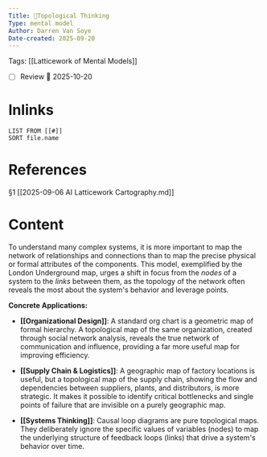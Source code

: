 ```yaml
---
Title: 🧩Topological Thinking
Type: mental model 
Author: Darren Van Soye 
Date-created: 2025-09-20
---
```

Tags: [[Latticework of Mental Models]]

- [ ] Review 📅 2025-10-20
    
# Inlinks

```dataview
LIST FROM [[#]]
SORT file.name
```

# References

§1 [[2025-09-06 AI Latticework Cartography.md]]

# Content

To understand many complex systems, it is more important to map the network of relationships and connections than to map the precise physical or formal attributes of the components. This model, exemplified by the London Underground map, urges a shift in focus from the _nodes_ of a system to the _links_ between them, as the topology of the network often reveals the most about the system's behavior and leverage points. 

**Concrete Applications:**

- **[[Organizational Design]]**: A standard org chart is a geometric map of formal hierarchy. A topological map of the same organization, created through social network analysis, reveals the true network of communication and influence, providing a far more useful map for improving efficiency.
    
- **[[Supply Chain & Logistics]]**: A geographic map of factory locations is useful, but a topological map of the supply chain, showing the flow and dependencies between suppliers, plants, and distributors, is more strategic. It makes it possible to identify critical bottlenecks and single points of failure that are invisible on a purely geographic map.
    
- **[[Systems Thinking]]**: Causal loop diagrams are pure topological maps. They deliberately ignore the specific values of variables (nodes) to map the underlying structure of feedback loops (links) that drive a system's behavior over time.